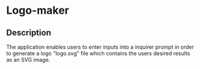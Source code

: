# Logo-maker

## Description 

The application enables users to enter inputs into a inquirer prompt in order to generate a logo "logo.svg" file which contains the users desired results as an SVG image.


